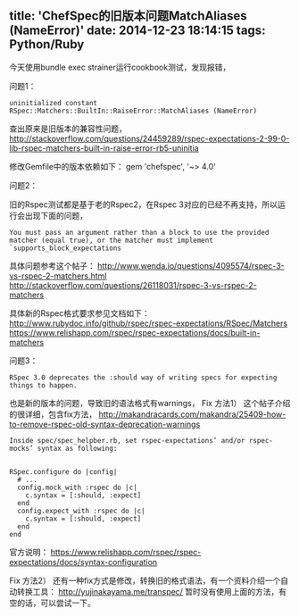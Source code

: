 title: 'ChefSpec的旧版本问题MatchAliases (NameError)'
date: 2014-12-23 18:14:15
tags: Python/Ruby
---

今天使用bundle exec strainer运行cookbook测试，发现报错，

问题1：

```
uninitialized constant RSpec::Matchers::BuiltIn::RaiseError::MatchAliases (NameError)
```

查出原来是旧版本的兼容性问题，
http://stackoverflow.com/questions/24459289/rspec-expectations-2-99-0-lib-rspec-matchers-built-in-raise-error-rb5-uninitia

修改Gemfile中的版本依赖如下：
gem 'chefspec', '~> 4.0'

问题2：

旧的Rspec测试都是基于老的Rspec2，在Rspec 3对应的已经不再支持，所以运行会出现下面的问题，

```
You must pass an argument rather than a block to use the provided matcher (equal true), or the matcher must implement `supports_block_expectations
```

具体问题参考这个帖子：
http://www.wenda.io/questions/4095574/rspec-3-vs-rspec-2-matchers.html
http://stackoverflow.com/questions/26118031/rspec-3-vs-rspec-2-matchers

具体新的Rspec格式要求参见文档如下：
http://www.rubydoc.info/github/rspec/rspec-expectations/RSpec/Matchers
https://www.relishapp.com/rspec/rspec-expectations/docs/built-in-matchers


问题3： 

```
RSpec 3.0 deprecates the :should way of writing specs for expecting things to happen.
```

也是新的版本的问题，导致旧的语法格式有warnings，
Fix 方法1）
这个帖子介绍的很详细，包含fix方法，
http://makandracards.com/makandra/25409-how-to-remove-rspec-old-syntax-deprecation-warnings

```
Inside spec/spec_helpber.rb, set rspec-expectations’ and/or rspec-mocks’ syntax as following:


RSpec.configure do |config|
  # ...
  config.mock_with :rspec do |c|
    c.syntax = [:should, :expect]
  end
  config.expect_with :rspec do |c|
    c.syntax = [:should, :expect]
  end
end
```

官方说明：
https://www.relishapp.com/rspec/rspec-expectations/docs/syntax-configuration

Fix 方法2）
还有一种fix方式是修改，转换旧的格式语法，有一个资料介绍一个自动转换工具：
http://yujinakayama.me/transpec/
暂时没有使用上面的方法，有空的话，可以尝试一下。